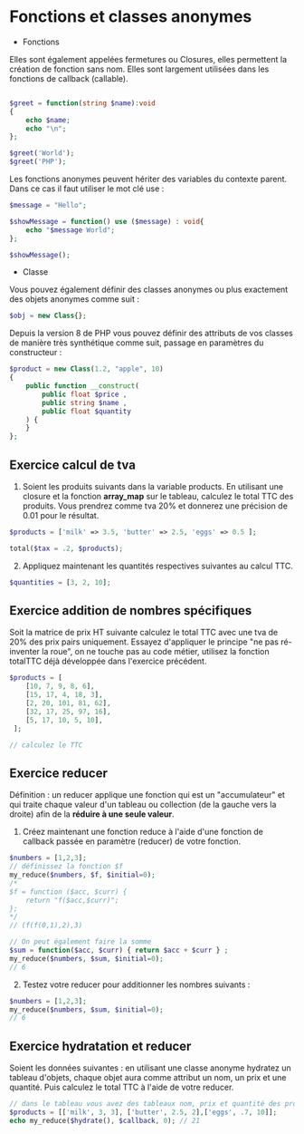 # Fonctions et classes anonymes

- Fonctions

Elles sont également appelées fermetures ou Closures, elles permettent la création de fonction sans nom. Elles sont largement utilisées dans les fonctions de callback (callable).

```php

$greet = function(string $name):void
{
    echo $name;
    echo "\n";
};

$greet('World');
$greet('PHP');
```

Les fonctions anonymes peuvent hériter des variables du contexte parent. Dans ce cas il faut utiliser le mot clé use :


```php
$message = "Hello";

$showMessage = function() use ($message) : void{
    echo "$message World";
};

$showMessage();
```

- Classe

Vous pouvez également définir des classes anonymes ou plus exactement des objets anonymes comme suit :

```php
$obj = new Class{};
```

Depuis la version 8 de PHP vous pouvez définir des attributs de vos classes de manière très synthétique comme suit, passage en paramètres du constructeur :

```php
$product = new Class(1.2, "apple", 10)
{
    public function __construct(
        public float $price ,
        public string $name ,
        public float $quantity
    ) {
    }
};
```

## Exercice calcul de tva

1. Soient les produits suivants dans la variable products. En utilisant une closure et la fonction **array_map** sur le tableau, calculez le total TTC des produits. Vous prendrez comme tva 20% et donnerez une précision de 0.01 pour le résultat.

```php
$products = ['milk' => 3.5, 'butter' => 2.5, 'eggs' => 0.5 ];

total($tax = .2, $products);
```

2. Appliquez maintenant les quantités respectives suivantes au calcul TTC.

```php
$quantities = [3, 2, 10];
```

## Exercice addition de nombres spécifiques

Soit la matrice de prix HT suivante calculez le total TTC avec une tva de 20% des prix pairs uniquement. Essayez d'appliquer le principe "ne pas ré-inventer la roue", on ne touche pas au code métier, utilisez la fonction totalTTC déjà développée dans l'exercice précédent.

```php
$products = [
    [10, 7, 9, 8, 6],
    [15, 17, 4, 18, 3],
    [2, 20, 101, 81, 62],
    [32, 17, 25, 97, 16],
    [5, 17, 10, 5, 10],
 ];

// calculez le TTC
```

## Exercice reducer

Définition : un reducer applique une fonction qui est un "accumulateur" et qui traite chaque valeur d'un tableau ou collection (de la gauche vers la droite) afin de la **réduire à une seule valeur**.

1. Créez maintenant une fonction reduce à l'aide d'une fonction de callback passée en paramètre (reducer) de votre fonction.

```php
$numbers = [1,2,3];
// définissez la fonction $f
my_reduce($numbers, $f, $initial=0);
/*
$f = function ($acc, $curr) {
    return "f($acc,$curr)";
};
*/
// (f(f(0,1),2),3)

// On peut également faire la somme 
$sum = function($acc, $curr) { return $acc + $curr } ;
my_reduce($numbers, $sum, $initial=0);
// 6
```

2. Testez votre reducer pour additionner les nombres suivants :

```php
$numbers = [1,2,3];
my_reduce($numbers, $sum, $initial=0);
// 6
```

## Exercice hydratation et reducer

Soient les données suivantes : en utilisant une classe anonyme hydratez un tableau d'objets, chaque objet aura comme attribut un nom, un prix et une quantité. Puis calculez le total TTC à l'aide de votre reducer.

```php
// dans le tableau vous avez des tableaux nom, prix et quantité des produits
$products = [['milk', 3, 3], ['butter', 2.5, 2],['eggs', .7, 10]];
echo my_reduce($hydrate(), $callback, 0); // 21
```
